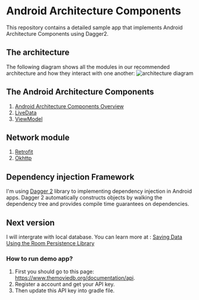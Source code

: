 # Android Architecture Components
This repository contains a detailed sample app that implements Android Architecture Components using Dagger2.

## The architecture
The following diagram shows all the modules in our recommended architecture and how they interact with one another:
![architecture diagram](https://github.com/yendangn/AndroidMVVM/blob/master/image/Android_Architecture_Components.png)
 
## The Android Architecture Components 
1. [Android Architecture Components Overview](https://developer.android.com/topic/libraries/architecture/guide.html)
2. [LiveData](https://developer.android.com/topic/libraries/architecture/livedata.html)
3. [ViewModel](https://developer.android.com/topic/libraries/architecture/viewmodel.html)

## Network module
1. [Retrofit](http://square.github.io/retrofit/)
2. [Okhttp](http://square.github.io/okhttp/)

## Dependency injection Framework
I'm using [Dagger 2](https://google.github.io/dagger/) library to implementing dependency injection in Android apps. Dagger 2 automatically constructs objects by walking the dependency tree and provides compile time guarantees on dependencies.


## Next version
I will intergrate with local database. You can learn more at : [Saving Data Using the Room Persistence Library](https://developer.android.com/training/data-storage/room/index.html)

### How to run demo app?
1. First you should go to this page: https://www.themoviedb.org/documentation/api.
2. Register a account and get your API key.
3. Then update this API key into gradle file.
